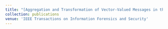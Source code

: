 ```yaml
---
title: "[Aggregation and Transformation of Vector-Valued Messages in the Shuffle Model of Differential Privacy](https://arxiv.org/abs/2112.05464)[Download PDF]()"
collection: publications
venue: 'IEEE Transactions on Information Forensics and Security'
---
```

